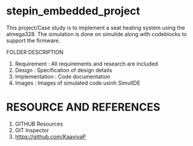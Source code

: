 # stepin_embedded_project

This project/Case study is to implement a seat heating system using the atmega328.
The simulation is done on simulide along with codeblocks to support the firmware.

FOLDER	DESCRIPTION
1. Requirement     :	All requirements and research are included
2. Design	         :  Specification of design details
3. Implementation  :  Code documentation
4. Images          :  Images of simulated code usinh SimulIDE


# RESOURCE AND REFERENCES
1. GITHUB Resources
2. GIT Inspector
3. https://github.com/KaaviyaP

